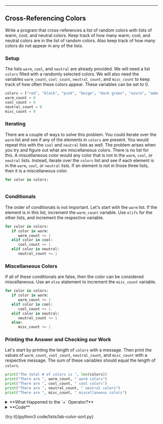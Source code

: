 ---

## Cross-Referencing Colors
Write a program that cross-references a list of random colors with lists of warm, cool, and neutral colors. Keep track of how many warm, cool, and neutral colors are in the list of random colors. Also keep track of how many colors do not appear in any of the lists.

### Setup
The lists `warm`, `cool`, and `neutral` are already provided. We will need a list `colors` filled with a randomly selected colors. We will also need the variables `warm_count`, `cool_count`, `neutral_count`, and `misc_count` to keep track of how often these colors appear. These variables can be set to 0.

```python
colors = ["red", "black", "pink", "beige", "dark green", "azure", "amber", "light yellow"]
warm_count = 0
cool_count = 0
neutral_count = 0
misc_count = 0
```

### Iterating
There are a couple of ways to solve this problem. You could iterate over the `warm` list and see if any of the elements in `colors` are present. You would repeat this with the `cool` and `neutral` lists as well. The problem arises when you try and figure out what are miscellaneous colors. There is no list for this. A miscellaneous color would any color that is not in the `warm`, `cool`, or `neutral` lists. Instead, iterate over the `colors` list and see if each element is in the `warm`, `cool`, or `neutral` lists. If an element is not in those three lists, then it is a miscellaneous color.

```python
for color in colors:
    
```

### Conditionals
The order of conditionals is not important. Let's start with the `warm` list. If the element is in this list, increment the `warm_count` variable. Use `elifs` for the other lists, and increment the respective variable.

```python
for color in colors:
   if color in warm:
      warm_count += 1
   elif color in cool:
      cool_count += 1
   elif color in neutral:
      neutral_count += 1
```

### Miscellaneous Colors
If all of these conditionals are false, then the color can be considered miscellaneous. Use an `else` statement to increment the `misc_count` variable.

```python
for color in colors:
   if color in warm:
      warm_count += 1
   elif color in cool:
      cool_count += 1
   elif color in neutral:
      neutral_count += 1
   else:
      misc_count += 1
```

### Printing the Answer and Checking our Work
Let's start by printing the length of `colors` with a message. Then print the values of `warm_count`, `cool_count`, `neutral_count`, and `misc_count` with a respective message. The sum of these variables should equal the length of `colors`.

```python
print("The total # of colors is ", len(colors))
print("There are ", warm_count, " warm colors")
print("There are ", cool_count, " cool colors")
print("There are ", neutral_count, " neutral colors")
print("There are ", misc_count, " miscellaneous colors")
```

<details><summary>**What Happened to the `+` Operator?**</summary>You may have noticed that the string concatenation operator (`+`) is not used in the `print` statements. To use concatenation, you must have two strings. Which means you need to type cast the integer variables as strings. Python also lets you use a variable in a string by using a comma to separate the variable from the strings. No type casting is necessary. Both options do the same things.</details>

<details><summary>**Code**</summary><img src=".guides/images/sort-colors-code.png"/></details>

{try it}(python3 code/lists/lab-color-sort.py)
